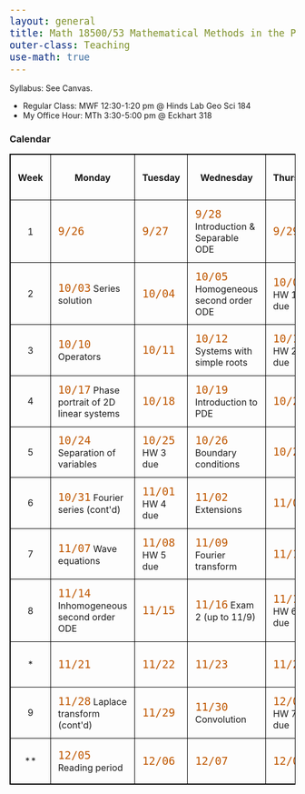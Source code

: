 ```yaml
---
layout: general
title: Math 18500/53 Mathematical Methods in the Physical Sciences III
outer-class: Teaching
use-math: true
---
```


Syllabus: See Canvas.

- Regular Class: MWF 12:30-1:20 pm @ Hinds Lab Geo Sci 184
- My Office Hour: MTh 3:30-5:00 pm @ Eckhart 318

### Calendar

<style>
    table, th, td {
        border: 1px solid black;
        /* border-collapse: collapse; */
    }
    th, td {
        padding: .8em;
    }
    td {
        width: 16.67%;
    }
    tr {
        height: 5em;
    }
    code {
        font-size: 1.2em;
        color: #BF5700;
    }
</style>

|Week|Monday                                     |Tuesday         |Wednesday                           |Thursday        |Friday                             |
|:--:|-------------------------------------------|----------------|------------------------------------|----------------|-----------------------------------|
|1   |`9/26`                                     |`9/27`          |`9/28` Introduction & Separable ODE |`9/29`          |`9/30` First order linear ODE      |
|2   |`10/03` Series solution                    |`10/04`         |`10/05` Homogeneous second order ODE|`10/06` HW 1 due|`10/07` Linearity                  |
|3   |`10/10` Operators                          |`10/11`         |`10/12` Systems with simple roots   |`10/13` HW 2 due|`10/14` Systems with repeated roots|
|4   |`10/17` Phase portrait of 2D linear systems|`10/18`         |`10/19` Introduction to PDE         |`10/20`         |`10/21` Exam 1 (up to 10/17)       |
|5   |`10/24` Separation of variables            |`10/25` HW 3 due|`10/26` Boundary conditions         |`10/27`         |`10/28` Fourier series             |
|6   |`10/31` Fourier series (cont'd)            |`11/01` HW 4 due|`11/02` Extensions                  |`11/03`         |`11/04` Heat equations             |
|7   |`11/07` Wave equations                     |`11/08` HW 5 due|`11/09` Fourier transform           |`11/10`         |`11/11` Inhomogeneity              |
|8   |`11/14` Inhomogeneous second order ODE     |`11/15`         |`11/16` Exam 2 (up to 11/9)         |`11/17` HW 6 due|`11/18` Laplace transform          |
|*   |`11/21`                                    |`11/22`         |`11/23`                             |`11/24`         |`11/25`                            |
|9   |`11/28` Laplace transform (cont'd)         |`11/29`         |`11/30` Convolution                 |`12/01` HW 7 due|`12/02` Dirac and Heaviside        |
|**  |`12/05` Reading period                     |`12/06`         |`12/07`                             |`12/08`         |`12/09`                            |